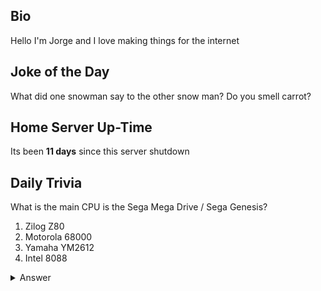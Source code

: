 ## Bio

Hello I'm Jorge and I love making things for the internet

## Joke of the Day

What did one snowman say to the other snow man? Do you smell carrot?

## Home Server Up-Time

Its been **11 days** since this server shutdown


## Daily Trivia

What is the main CPU is the Sega Mega Drive / Sega Genesis?
 1. Zilog Z80
 2. Motorola 68000
 3. Yamaha YM2612
 4. Intel 8088

<details>
  <summary>Answer</summary>
  Motorola 68000
</details>
